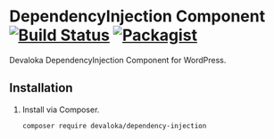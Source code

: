 # DependencyInjection Component [![Build Status](https://travis-ci.org/devaloka/dependency-injection.svg?branch=master)](https://travis-ci.org/devaloka/dependency-injection) [![Packagist](https://img.shields.io/packagist/v/devaloka/dependency-injection.svg)](https://packagist.org/packages/devaloka/dependency-injection)

Devaloka DependencyInjection Component for WordPress.

## Installation

1.  Install via Composer.

    ```sh
    composer require devaloka/dependency-injection
    ```
